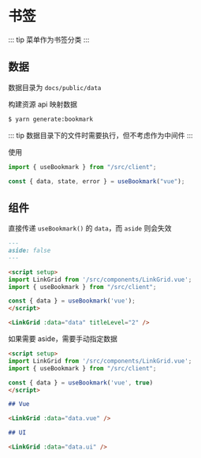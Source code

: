 # 书签

::: tip
菜单作为书签分类
:::

## 数据

数据目录为 `docs/public/data`

构建资源 api 映射数据

```sh
$ yarn generate:bookmark
```

::: tip
数据目录下的文件时需要执行，但不考虑作为中间件
:::

使用

```ts
import { useBookmark } from "/src/client";

const { data, state, error } = useBookmark("vue");
```

## 组件

直接传递 `useBookmark()` 的 `data`，而 `aside` 则会失效

```md
---
aside: false
---

<script setup>
import LinkGrid from '/src/components/LinkGrid.vue';
import { useBookmark } from "/src/client";

const { data } = useBookmark('vue');
</script>

<LinkGrid :data="data" titleLevel="2" />
```

如果需要 aside，需要手动指定数据

```md
<script setup>
import LinkGrid from '/src/components/LinkGrid.vue';
import { useBookmark } from "/src/client";

const { data } = useBookmark('vue', true)
</script>

## Vue

<LinkGrid :data="data.vue" />

## UI

<LinkGrid :data="data.ui" />
```
